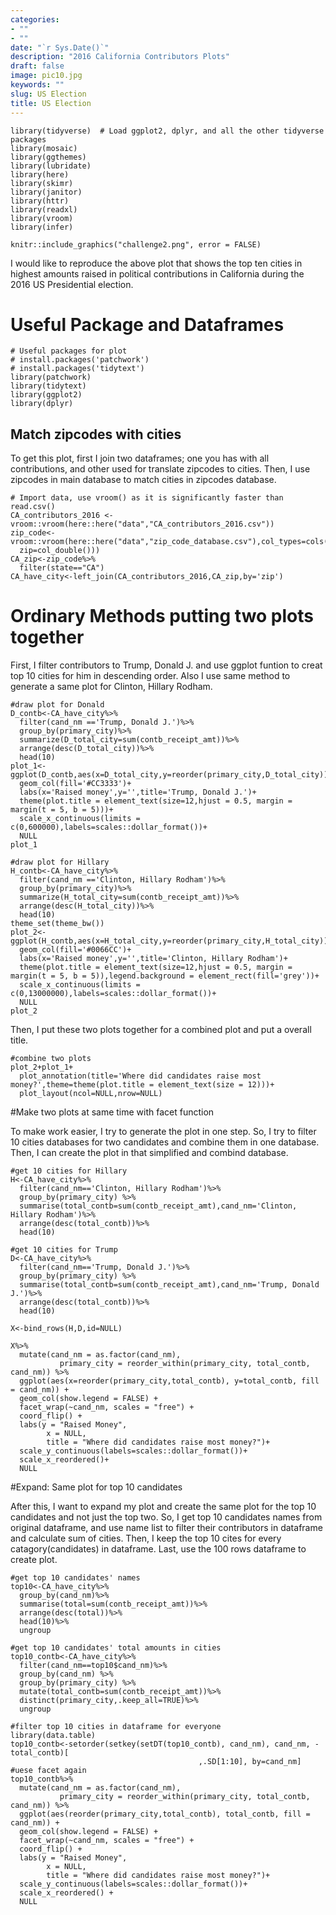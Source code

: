 ```yaml
---
categories:
- ""
- ""
date: "`r Sys.Date()`"
description: "2016 California Contributors Plots"
draft: false
image: pic10.jpg
keywords: ""
slug: US Election
title: US Election
---
```


```{r load-libraries, include=FALSE}
library(tidyverse)  # Load ggplot2, dplyr, and all the other tidyverse packages
library(mosaic)
library(ggthemes)
library(lubridate)
library(here)
library(skimr)
library(janitor)
library(httr)
library(readxl)
library(vroom)
library(infer)
```

```{r challenge2, echo=FALSE, out.width="100%"}
knitr::include_graphics("challenge2.png", error = FALSE)
```

I would like to reproduce the above plot that shows the top ten cities in highest amounts raised in political contributions in California during the 2016 US Presidential election.

# Useful Package and Dataframes

```{r,install package}
# Useful packages for plot
# install.packages('patchwork')
# install.packages('tidytext')
library(patchwork)
library(tidytext)
library(ggplot2)
library(dplyr)
```
## Match zipcodes with cities 

To get this plot, first I join two dataframes; one you has with all contributions, and other used for translate zipcodes to cities.
Then, I use zipcodes in main database to match cities in zipcodes database.

```{r, load_CA_data, warnings= FALSE, message=FALSE}
# Import data, use vroom() as it is significantly faster than read.csv()
CA_contributors_2016 <- vroom::vroom(here::here("data","CA_contributors_2016.csv"))
zip_code<-vroom::vroom(here::here("data","zip_code_database.csv"),col_types=cols(
  zip=col_double()))
CA_zip<-zip_code%>%
  filter(state=="CA")
CA_have_city<-left_join(CA_contributors_2016,CA_zip,by='zip')
```

# Ordinary Methods putting two plots together

First, I filter contributors to Trump, Donald J. and use ggplot funtion to creat top 10 cities for him in descending order. Also I use same method to generate a same plot for Clinton, Hillary Rodham.

```{r, plots with patchwork, warnings= FALSE,message=FALSE}
#draw plot for Donald
D_contb<-CA_have_city%>%
  filter(cand_nm =='Trump, Donald J.')%>%
  group_by(primary_city)%>%
  summarize(D_total_city=sum(contb_receipt_amt))%>%
  arrange(desc(D_total_city))%>%
  head(10)
plot_1<-ggplot(D_contb,aes(x=D_total_city,y=reorder(primary_city,D_total_city)))+
  geom_col(fill='#CC3333')+
  labs(x='Raised money',y='',title='Trump, Donald J.')+
  theme(plot.title = element_text(size=12,hjust = 0.5, margin = margin(t = 5, b = 5)))+ 
  scale_x_continuous(limits = c(0,600000),labels=scales::dollar_format())+
  NULL
plot_1

#draw plot for Hillary
H_contb<-CA_have_city%>%
  filter(cand_nm =='Clinton, Hillary Rodham')%>%
  group_by(primary_city)%>%
  summarize(H_total_city=sum(contb_receipt_amt))%>%
  arrange(desc(H_total_city))%>%
  head(10)
theme_set(theme_bw())
plot_2<-ggplot(H_contb,aes(x=H_total_city,y=reorder(primary_city,H_total_city)))+
  geom_col(fill='#0066CC')+
  labs(x='Raised money',y='',title='Clinton, Hillary Rodham')+
  theme(plot.title = element_text(size=12,hjust = 0.5, margin = margin(t = 5, b = 5)),legend.background = element_rect(fill='grey'))+
  scale_x_continuous(limits = c(0,13000000),labels=scales::dollar_format())+
  NULL
plot_2
```
Then, I put these two plots together for a combined plot and put a overall title.

```{r, plots with patchwork, warnings= FALSE,message=FALSE}
#combine two plots
plot_2+plot_1+
  plot_annotation(title='Where did candidates raise most money?',theme=theme(plot.title = element_text(size = 12)))+
  plot_layout(ncol=NULL,nrow=NULL)
```

#Make two plots at same time with facet function

To make work easier, I try to generate the plot in one step.
So, I try to filter 10 cities databases for two candidates and combine them in one database. Then, I can create the plot in that simplified and combind database.

```{r,plots with facet,warnings= FALSE,message=FALSE}
#get 10 cities for Hillary
H<-CA_have_city%>%
  filter(cand_nm=='Clinton, Hillary Rodham')%>%
  group_by(primary_city) %>%
  summarise(total_contb=sum(contb_receipt_amt),cand_nm='Clinton, Hillary Rodham')%>%
  arrange(desc(total_contb))%>%
  head(10)

#get 10 cities for Trump
D<-CA_have_city%>%
  filter(cand_nm=='Trump, Donald J.')%>%
  group_by(primary_city) %>%
  summarise(total_contb=sum(contb_receipt_amt),cand_nm='Trump, Donald J.')%>%
  arrange(desc(total_contb))%>%
  head(10)

X<-bind_rows(H,D,id=NULL)

X%>%
  mutate(cand_nm = as.factor(cand_nm),
           primary_city = reorder_within(primary_city, total_contb, cand_nm)) %>%
  ggplot(aes(x=reorder(primary_city,total_contb), y=total_contb, fill = cand_nm)) +
  geom_col(show.legend = FALSE) +
  facet_wrap(~cand_nm, scales = "free") +
  coord_flip() +
  labs(y = "Raised Money",
        x = NULL,
        title = "Where did candidates raise most money?")+
  scale_y_continuous(labels=scales::dollar_format())+
  scale_x_reordered()+
  NULL
```

#Expand: Same plot for top 10 candidates

After this, I want to expand my plot and create the same plot for the top 10 candidates and not just the top two. So, I get top 10 candidates names from original dataframe, and use name list to filter their contributors in dataframe and calculate sum of cities. Then, I keep the top 10 cites for every catagory(candidates) in dataframe. Last, use the 100 rows dataframe to create plot.

```{r,top10 candidates,warnings= FALSE,message=FALSE}
#get top 10 candidates' names
top10<-CA_have_city%>%
  group_by(cand_nm)%>%
  summarise(total=sum(contb_receipt_amt))%>%
  arrange(desc(total))%>%
  head(10)%>%
  ungroup

#get top 10 candidates' total amounts in cities
top10_contb<-CA_have_city%>%
  filter(cand_nm==top10$cand_nm)%>%
  group_by(cand_nm) %>%
  group_by(primary_city) %>%
  mutate(total_contb=sum(contb_receipt_amt))%>%
  distinct(primary_city,.keep_all=TRUE)%>%
  ungroup

#filter top 10 cities in dataframe for everyone
library(data.table)
top10_contb<-setorder(setkey(setDT(top10_contb), cand_nm), cand_nm, -total_contb)[
                                          ,.SD[1:10], by=cand_nm]
#uese facet again
top10_contb%>%
  mutate(cand_nm = as.factor(cand_nm),
           primary_city = reorder_within(primary_city, total_contb, cand_nm)) %>%
  ggplot(aes(reorder(primary_city,total_contb), total_contb, fill = cand_nm)) +
  geom_col(show.legend = FALSE) +
  facet_wrap(~cand_nm, scales = "free") +
  coord_flip() +
  labs(y = "Raised Money",
        x = NULL,
        title = "Where did candidates raise most money?")+
  scale_y_continuous(labels=scales::dollar_format())+
  scale_x_reordered() +
  NULL
```
